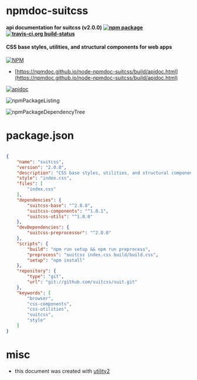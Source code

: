 # npmdoc-suitcss

#### api documentation for  suitcss (v2.0.0)  [![npm package](https://img.shields.io/npm/v/npmdoc-suitcss.svg?style=flat-square)](https://www.npmjs.org/package/npmdoc-suitcss) [![travis-ci.org build-status](https://api.travis-ci.org/npmdoc/node-npmdoc-suitcss.svg)](https://travis-ci.org/npmdoc/node-npmdoc-suitcss)

#### CSS base styles, utilities, and structural components for web apps

[![NPM](https://nodei.co/npm/suitcss.png?downloads=true&downloadRank=true&stars=true)](https://www.npmjs.com/package/suitcss)

- [https://npmdoc.github.io/node-npmdoc-suitcss/build/apidoc.html](https://npmdoc.github.io/node-npmdoc-suitcss/build/apidoc.html)

[![apidoc](https://npmdoc.github.io/node-npmdoc-suitcss/build/screenCapture.buildCi.browser.%252Ftmp%252Fbuild%252Fapidoc.html.png)](https://npmdoc.github.io/node-npmdoc-suitcss/build/apidoc.html)

![npmPackageListing](https://npmdoc.github.io/node-npmdoc-suitcss/build/screenCapture.npmPackageListing.svg)

![npmPackageDependencyTree](https://npmdoc.github.io/node-npmdoc-suitcss/build/screenCapture.npmPackageDependencyTree.svg)



# package.json

```json

{
    "name": "suitcss",
    "version": "2.0.0",
    "description": "CSS base styles, utilities, and structural components for web apps",
    "style": "index.css",
    "files": [
        "index.css"
    ],
    "dependencies": {
        "suitcss-base": "^2.0.0",
        "suitcss-components": "^1.0.1",
        "suitcss-utils": "^1.0.0"
    },
    "devDependencies": {
        "suitcss-preprocessor": "^2.0.0"
    },
    "scripts": {
        "build": "npm run setup && npm run preprocess",
        "preprocess": "suitcss index.css build/build.css",
        "setup": "npm install"
    },
    "repository": {
        "type": "git",
        "url": "git://github.com/suitcss/suit.git"
    },
    "keywords": [
        "browser",
        "css-components",
        "css-utilities",
        "suitcss",
        "style"
    ]
}
```



# misc
- this document was created with [utility2](https://github.com/kaizhu256/node-utility2)
